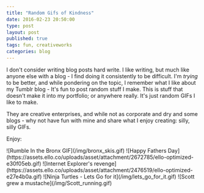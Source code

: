 ```yaml
---
title: "Random Gifs of Kindness"
date: 2016-02-23 20:50:00
type: post
layout: post
published: true
tags: fun, creativeworks
categories: blog
---
```


I don't consider writing blog posts hard write. I like writing, but much like anyone else with a blog - I find doing it consistently to be difficult.
I'm *trying* to be better, and while pondering on the topic, I remember what I like about my Tumblr blog - It's fun to post random stuff I make. This is stuff that doesn't make it into my portfolio; or anywhere really. It's just random GIFs I like to make.

They are creative enterprises, and while not as corporate and dry and some blogs - why not have fun with mine and share what I enjoy creating: silly, silly GIFs.

Enjoy:
<div class="gifs">
![Rumble In the Bronx GIF](/img/bronx_skis.gif)
![Happy Fathers Day](https://assets.ello.co/uploads/asset/attachment/2672785/ello-optimized-e30f05eb.gif)
![Internet Explorer's revenge](https://assets.ello.co/uploads/asset/attachment/2476519/ello-optimized-e27e4b0a.gif)
![Ninja Turtles - Lets Go for it](/img/lets_go_for_it.gif)
![Scott grew a mustache](/img/Scott_running.gif)
</div>

<style>
  .gifs img {
    max-width: 50%;
    display: block;
    margin: 1rem auto;
  }
</style>
